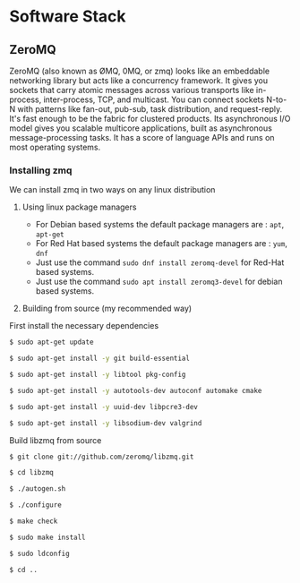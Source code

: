 # Software Stack

##  **ZeroMQ**
ZeroMQ (also known as ØMQ, 0MQ, or zmq) looks like an embeddable networking library but acts like a concurrency framework. It gives you sockets that carry atomic messages across various transports like in-process, inter-process, TCP, and multicast. You can connect sockets N-to-N with patterns like fan-out, pub-sub, task distribution, and request-reply. It's fast enough to be the fabric for clustered products. Its asynchronous I/O model gives you scalable multicore applications, built as asynchronous message-processing tasks. It has a score of language APIs and runs on most operating systems.

### Installing zmq
We can install zmq in two ways on any linux distribution

1. Using linux package managers
    * For Debian based systems the default package managers are :  `apt`, `apt-get`
    * For Red Hat based systems the default package managers are  : `yum`, `dnf`
    * Just use the command `sudo dnf install zeromq-devel` for Red-Hat based systems.
    * Just use the command `sudo apt install zeromq3-devel` for debian based systems.

2. Building from source (my recommended way)

First install the necessary dependencies

```sh
$ sudo apt-get update

$ sudo apt-get install -y git build-essential

$ sudo apt-get install -y libtool pkg-config

$ sudo apt-get install -y autotools-dev autoconf automake cmake

$ sudo apt-get install -y uuid-dev libpcre3-dev

$ sudo apt-get install -y libsodium-dev valgrind
```

Build libzmq from source

```sh
$ git clone git://github.com/zeromq/libzmq.git

$ cd libzmq

$ ./autogen.sh

$ ./configure

$ make check

$ sudo make install

$ sudo ldconfig

$ cd ..
```
